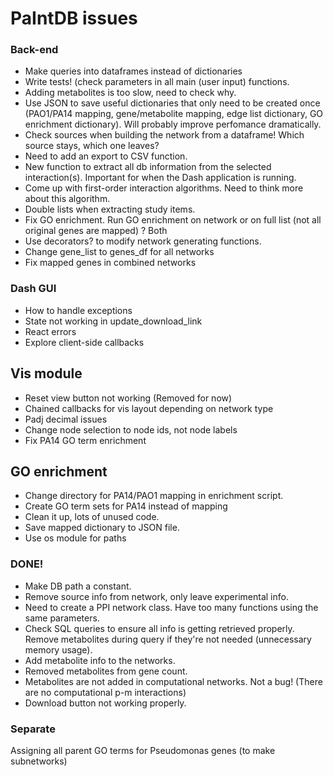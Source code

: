 # PaIntDB issues


### Back-end
- Make queries into dataframes instead of dictionaries
- Write tests! (check parameters in all main (user input) functions.
- Adding metabolites is too slow, need to check why.
- Use JSON to save useful dictionaries that only need to be created once (PAO1/PA14 mapping, gene/metabolite mapping, edge list dictionary, GO enrichment dictionary). Will probably improve perfomance dramatically.
- Check sources when building the network from a dataframe! Which source stays, which one leaves?
- Need to add an export to CSV function.
- New function to extract all db information from the selected interaction(s). Important for when the Dash application is running.
- Come up with first-order interaction algorithms. Need to think more about this algorithm.
- Double lists when extracting study items.
- Fix GO enrichment. Run GO enrichment on network or on full list (not all original genes are mapped) ? Both
- Use decorators? to modify network generating functions.
- Change gene_list to genes_df for all networks
- Fix mapped genes in combined networks

### Dash GUI
- How to handle exceptions
- State not working in update_download_link
- React errors
- Explore client-side callbacks

## Vis module
- Reset view button not working (Removed for now)
- Chained callbacks for vis layout depending on network type 
- Padj decimal issues
- Change node selection to node ids, not node labels
- Fix PA14 GO term enrichment

## GO enrichment
- Change directory for PA14/PAO1 mapping in enrichment script.
- Create GO term sets for PA14 instead of mapping
- Clean it up, lots of unused code.
- Save mapped dictionary to JSON file.
- Use os module for paths

### DONE!
- Make DB path a constant.
- Remove source info from network, only leave experimental info.
- Need to create a PPI network class. Have too many functions using the same parameters.
- Check SQL queries to ensure all info is getting retrieved properly. Remove metabolites during query if they're not needed (unnecessary memory usage).
- Add metabolite info to the networks.
- Removed metabolites from gene count.
- Metabolites are not added in computational networks. Not a bug! (There are no computational p-m interactions)
- Download button not working properly.


### Separate
Assigning all parent GO terms for Pseudomonas genes (to make subnetworks)




